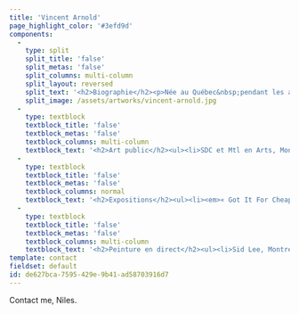 ```yaml
---
title: 'Vincent Arnold'
page_highlight_color: '#3efd9d'
components:
  -
    type: split
    split_title: 'false'
    split_metas: 'false'
    split_columns: multi-column
    split_layout: reversed
    split_text: '<h2>Biographie</h2><p>Née au Québec&nbsp;pendant les années 80, Arnold à découvert le graffiti lors de son adolescence ce qui le mena à des études en Beaux Arts et par la suite en Design Graphique. Il développe peu à peu un langage visuel priorisant une schématisation géométrique, des couleurs vives et un impact visuel efficace. Arnold aime dépeindre la réalité de la vie de tous les jours en y ajoutant sa vision personnelle et satirique à celle-ci.</p><h2>Éducation</h2><ul><li>Baccalauréat en Design Graphique, <a href="https://uqam.ca/" target="_blank">Université du Québec à Montréal</a> (UQAM), Montréal, 2009- 2012.</li><li>Technique&nbsp;en Graphisme, <a href="https://www.cegepsherbrooke.qc.ca/" target="_blank">Cégep de Sherbrooke</a>, Sherbrooke, 2006-2009.</li><li>Diplôme d’études collégiales en Fine Arts, <a href="https://www.crc-sher.qc.ca/" target="_blank">Champlain Regional College</a>, Lennoxville, 2004-2006.</li></ul><p><br></p>'
    split_image: /assets/artworks/vincent-arnold.jpg
  -
    type: textblock
    textblock_title: 'false'
    textblock_metas: 'false'
    textblock_columns: multi-column
    textblock_text: '<h2>Art public</h2><ul><li>SDC et Mtl en Arts, Montréal, CA, 2017.</li><li>Hydro Sherbrooke, Sherbrooke, CA, 2017.</li><li>Partage Saint-François, Sherbrooke, CA, 2016.</li><li>Ville de Sherbrooke, Sherbrooke, CA, 2016 et 2017.</li><li>Commission Scolaire de la Région-de-Sherbrooke, 2015.</li><li>Symposium Art Mural Sherbrooke, Festival des Traditions du Monde, 2014.</li><li>Les Foufounes Électriques, Under Pressure festival, 2014.</li><li>École secondaire, Du Triolet, pavillon2, 2014.</li><li>Zoo de Granby, Parc d’amusement, 2012 et 2013.</li><li>École secondaire De La Montée, pavillon Le Ber, 2013.</li></ul>'
  -
    type: textblock
    textblock_title: 'false'
    textblock_metas: 'false'
    textblock_columns: normal
    textblock_text: '<h2>Expositions</h2><ul><li><em>« Got It For Cheap »</em>, 0.0.la, Los-Angeles, USA, 2017.</li><li><em>« Got It For Cheap »</em>, Atlanta Contemporary, Atlanta, USA, 2017.</li><li><em>« Grand Projet Secret »</em>, Canadian Bacon, Québec, CA, 2017.</li><li><em>« Intersection»</em>, Centre communautaire et culturel Françoise-Dunn, Sherbrooke, CA, 2017 et 2018 (commisaire d’exposition).</li><li><em>«&nbsp;Artflip 02: Le Glitch Artistique&nbsp;»</em>, Fresh Paint, Montreal, CA, 2016 (commisaire d’exposition).</li><li><em>«&nbsp;Lancement BBB: The Collection&nbsp;»</em>, Sino Shop, Montreal, CA, 2016.</li><li><em>«&nbsp;Out for Fame&nbsp;»</em>, Centre Culturel du Mont-Dore, Nouvelle Caledonie, FR, 2016.</li><li><em>«&nbsp;MTL Zoo 3rd edition&nbsp;»</em>, Gallerie de l’Agora du CVM, Montreal, CA, 2015.</li><li><em>«&nbsp;Opinel series&nbsp;»</em>, Art By Friends, Annecy, FR, 2015.</li><li><em>«&nbsp;Festival Amalgam&nbsp;»</em>, gallerie temporaire, Sherbrooke, CA, 2015.</li><li><em>«&nbsp;Arnold &amp; Scribe CSX&nbsp;»</em>, Fresh Paint, Montreal, CA, 2014.</li></ul>'
  -
    type: textblock
    textblock_title: 'false'
    textblock_metas: 'false'
    textblock_columns: multi-column
    textblock_text: '<h2>Peinture en direct</h2><ul><li>Sid Lee, Montréal, CA, 2018.</li><li>Les Grands Bois, La Comission Brassicole, Saint-Casimir, CA, 2017.</li><li>Romeo’s Gin, OMG Burger, Sherbrooke, CA, 2016.</li><li>World Biomaterials Congress, Palais des Congrès de Montréal, 2016.</li><li>Île Sonic, Parc Jean-Drapeau, 2015.</li><li>Urbania, Tohu, peinture en direct pour le 10e anniversaire, 2014.</li><li>Symposium Art Mural Sherbrooke, Festival des Traditions du Monde, 2014.</li><li>Groupe ABP, Tohu, peinture en direct pour le 25e anniversaire, 2014.</li></ul><h2>Publications</h2><ul><li>4AM,&nbsp;numéro 09, 2018.</li><li>Véganes, numéro 04, 2017.</li><li>Bouffe, numéro 03, 2016.</li><li>Institut Québecois de Planification Financier (IQPF), Caserne Studio et L’Hibou, 2015.</li><li>Versus Magazine, numéro deux, 2015.</li><li>Urbania, numéro 38, 2013.</li></ul>'
template: contact
fieldset: default
id: de627bca-7595-429e-9b41-ad58703916d7
---
```

Contact me, Niles.